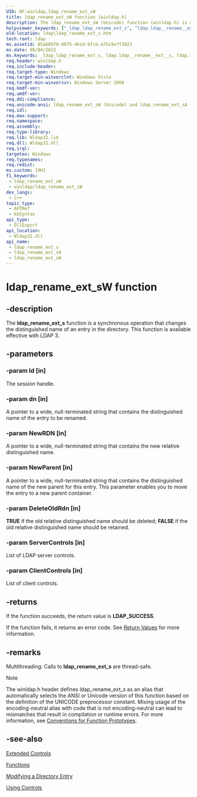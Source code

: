 ```yaml
---
UID: NF:winldap.ldap_rename_ext_sW
title: ldap_rename_ext_sW function (winldap.h)
description: The ldap_rename_ext_sW (Unicode) function (winldap.h) is a synchronous operation that changes the distinguished name of an entry in the directory.
helpviewer_keywords: ["_ldap_ldap_rename_ext_s", "ldap.ldap__rename__ext__s", "ldap.ldap_rename_ext_s", "ldap_rename_ext_s", "ldap_rename_ext_s function [LDAP]", "ldap_rename_ext_sW", "winldap/ldap_rename_ext_s", "winldap/ldap_rename_ext_sW"]
old-location: ldap\ldap_rename_ext_s.htm
tech.root: ldap
ms.assetid: 85a605f9-d075-4b1d-bfcb-a75c9e7f3023
ms.date: 08/04/2022
ms.keywords: _ldap_ldap_rename_ext_s, ldap.ldap__rename__ext__s, ldap.ldap_rename_ext_s, ldap_rename_ext_s, ldap_rename_ext_s function [LDAP], ldap_rename_ext_sA, ldap_rename_ext_sW, winldap/ldap_rename_ext_s, winldap/ldap_rename_ext_sA, winldap/ldap_rename_ext_sW
req.header: winldap.h
req.include-header: 
req.target-type: Windows
req.target-min-winverclnt: Windows Vista
req.target-min-winversvr: Windows Server 2008
req.kmdf-ver: 
req.umdf-ver: 
req.ddi-compliance: 
req.unicode-ansi: ldap_rename_ext_sW (Unicode) and ldap_rename_ext_sA (ANSI)
req.idl: 
req.max-support: 
req.namespace: 
req.assembly: 
req.type-library: 
req.lib: Wldap32.lib
req.dll: Wldap32.dll
req.irql: 
targetos: Windows
req.typenames: 
req.redist: 
ms.custom: 19H1
f1_keywords:
 - ldap_rename_ext_sW
 - winldap/ldap_rename_ext_sW
dev_langs:
 - c++
topic_type:
 - APIRef
 - kbSyntax
api_type:
 - DllExport
api_location:
 - Wldap32.dll
api_name:
 - ldap_rename_ext_s
 - ldap_rename_ext_sA
 - ldap_rename_ext_sW
---
```


# ldap_rename_ext_sW function


## -description

The <b>ldap_rename_ext_s</b> function is a synchronous operation that changes the distinguished name of an entry in the directory. This function is available effective with LDAP 3.

## -parameters

### -param ld [in]

The session handle.

### -param dn [in]

A pointer to a wide, null-terminated string that contains the distinguished name of the entry to be renamed.

### -param NewRDN [in]

A pointer to a wide, null-terminated string that contains the new relative distinguished name.

### -param NewParent [in]

A pointer to a wide, null-terminated string that contains the distinguished name of the new parent for this entry. This parameter enables you to move the entry to a new parent container.

### -param DeleteOldRdn [in]

<b>TRUE</b> if the old relative distinguished name should be deleted; <b>FALSE</b> if the old relative distinguished name should be retained.

### -param ServerControls [in]

List of LDAP server controls.

### -param ClientControls [in]

List of client controls.

## -returns

If the function succeeds, the return value is <b>LDAP_SUCCESS</b>.

If the function fails, it returns an error code. See 
<a href="/previous-versions/windows/desktop/ldap/return-values">Return Values</a> for more information.

## -remarks

Multithreading: Calls to <b>ldap_rename_ext_s</b> are thread-safe.





> [!NOTE]
> The winldap.h header defines ldap_rename_ext_s as an alias that automatically selects the ANSI or Unicode version of this function based on the definition of the UNICODE preprocessor constant. Mixing usage of the encoding-neutral alias with code that is not encoding-neutral can lead to mismatches that result in compilation or runtime errors. For more information, see [Conventions for Function Prototypes](/windows/win32/intl/conventions-for-function-prototypes).

## -see-also

<a href="/previous-versions/windows/desktop/ldap/extended-controls">Extended Controls</a>



<a href="/previous-versions/windows/desktop/ldap/functions">Functions</a>



<a href="/previous-versions/windows/desktop/ldap/modifying-a-directory-entry">Modifying a Directory Entry</a>



<a href="/previous-versions/windows/desktop/ldap/using-controls">Using Controls</a>
